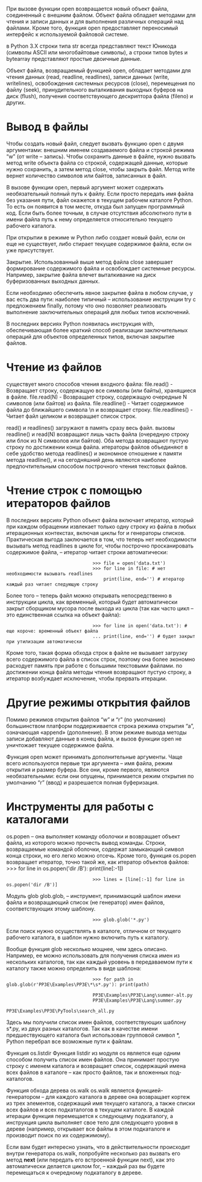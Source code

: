 При вызове функции open возвращается новый объект файла, соединенный с внешним файлом. Объект файла обладает методами для чтения и записи данных и для выполнения различных операций над файлами. Кроме того, функция open предоставляет переносимый интерфейс к используемой файловой системе.

в Python 3.X строки типа str всегда представляют текст Юникода (символы ASCII или многобайтовые символы), а строки типов bytes и bytearray представляют простые двоичные данные.

Объект файла, возвращаемый функцией open, обладает методами для чтения данных (read, геadline, readlines), записи данных (write, writelines), освобождения системных ресурсов (close), перемещения по файлу (seek), принудительного выталкивания выходных буферов на диск (flush), получения соответствующего дескриптора файла (fileno) и других.

# Вывод в файлы
Чтобы создать новый файл, следует вызвать функцию open с двумя аргументами: внешним именем создаваемого файла и строкой режима “w” (от write – запись). Чтобы сохранить данные в файле, нужно вызвать метод write объекта файла со строкой, содержащей данные, которые нужно сохранить, а затем метод close, чтобы закрыть файл. Метод write вернет количество символов или байтов, записанных в файл.

В вызове функции open, первый аргумент может содержать необязательный полный путь к файлу. Если просто передать имя файла без указания пути, файл окажется в текущем рабочем каталоге Python. To есть он появится в том месте, откуда был запущен программный код. Если быть более точным, в случае отсутствия абсолютного пути в имени файла путь к нему определяется относительно текущего рабочего каталога.

При открытии в режиме w Python либо создает новый файл, если он еще не существует, либо стирает текущее содержимое файла, если он уже присутствует.

Закрытие. Использованный выше метод файла close завершает формирование содержимого файла и освобождает системные
ресурсы. Например, закрытие файла влечет выталкивание на диск буферизованных выходных данных.

Если необходимо обеспечить явное закрытие файла в любом случае, у вас есть два пути: наиболее типичный – использование инструкции try с предложением finally, потому что оно позволяет реализовать выполнение заключительных операций для любых типов исключений.

В последних версиях Python появилась инструкция with, обеспечивающая более краткий способ реализации заключительных операций для объектов определенных типов, включая закрытие файлов.

# Чтение из файлов
существует много способов чтения входного файла:
    file.read() - Возвращает строку, содержащую все символы (или байты), хранящиеся в файле.
    file.read(N) - Возвращает строку, содержащую очередные N символов (или байтов) из файла.
    file.readline() - Читает содержимое файла до ближайшего символа \n и возвращает строку.
    file.readlines() - Читает файл целиком и возвращает список строк.

read() и readlines() загружают в память сразу весь файл.
вызовы readline() и read(N) возвращают лишь часть файла (очередную строку или блок из N символов или байтов). Оба метода возвращают пустую строку по достижении конца файла.
итераторы файлов объединяют в себе удобство метода readlines() и экономное отношение к памяти метода readline(),
и на сегодняшний день являются наиболее предпочтительным способом построчного чтения текстовых файлов.

# Чтение строк с помощью итераторов файлов
В последних версиях Python объект файла включает итератор, который при каждом обращении извлекает только одну строку из файла в любых итерационных контекстах, включая циклы for и генераторы списков. Практическая выгода заключается в том, что теперь нет необходимости вызывать метод readlines в цикле for, чтобы построчно просканировать содержимое файла, – итератор читает строки автоматически:

                                    >>> file = open('data.txt')
                                    >>> for line in file: # нет необходимости вызывать readlines
                                        print(line, end='') # итератор каждый раз читает следующую строку

Более того – теперь файл можно открывать непосредственно в инструкции цикла, как временный, который будет автоматически закрыт сборщиком мусора после выхода из цикла (так как часто цикл – это единственная ссылка на объект файла):

                                    >>> for line in open('data.txt'): # еще короче: временный объект файла
                                    ... print(line, end='') # будет закрыт при утилизации автоматически

Кроме того, такая форма обхода строк в файле не вызывает загрузку всего содержимого файла в список строк, поэтому она более экономно расходует память при работе с большими текстовыми файлами.
по достижении конца файла методы чтения возвращают пустую строку, а итератор возбуждает исключение, чтобы прервать итерации.

# Другие режимы открытия файлов
Помимо режимов открытия файлов “w” и “r” (по умолчанию) большинством платформ поддерживается строка режима открытия “а”, означающая «append» (дополнение). В этом режиме вывода методы записи добавляют данные в конец файла, и вызов функции open не уничтожает текущее содержимое файла.

Функция open может принимать дополнительные аргументы. Чаще всего используются первые три аргумента – имя файла, режим открытия и размер буфера. Все они, кроме первого, являются необязательными: если они опущены, принимается режим открытия по умолчанию “r” (ввод) и разрешается полная буферизация.

# Инструменты для работы с каталогами
os.popen – она выполняет команду оболочки и возвращает объект файла, из которого можно прочесть вывод команды.
Строки, возвращаемые командой оболочки, содержат замыкающий символ конца строки, но его легко можно отсечь. Кроме того, функция os.popen возвращает итератор, точно такой же, как итератор объектов файлов:
                                    >>> for line in os.popen('dir /B'):
                                            print(line[:-1])

                                    >>> lines = [line[:-1] for line in os.popen('dir /B')]

Модуль glob
glob.glob, – инструмент, принимающий шаблон имени файла и возвращающий список (не генератор) имен файлов,
соответствующих этому шаблону.

                                    >>> glob.glob('*.py')

Если поиск нужно осуществлять в каталоге, отличном от текущего рабочего каталога, в шаблон нужно включить путь к каталогу.

Вообще функция glob несколько мощнее, чем здесь описано. Например, ее можно использовать для получения списка имен из нескольких каталогов, так как каждый уровень в передаваемом пути к каталогу также можно определить в виде шаблона:

                                    >>> for path in glob.glob(r'PP3E\Examples\PP3E\*\s*.py'): print(path)

                                    PP3E\Examples\PP3E\Lang\summer-alt.py
                                    PP3E\Examples\PP3E\Lang\summer.py
                                    PP3E\Examples\PP3E\PyTools\search_all.py

Здесь мы получили список имен файлов, соответствующих шаблону s*.py, из двух разных каталогов. Так как в качестве имени предшествующего каталога был использован групповой символ *, Python перебрал все возможные пути к файлам.

Функция os.listdir
Функция listdir из модуля os является еще одним способом получить список имен файлов. Она принимает простую строку с именем каталога и возвращает список, содержащий имена всех файлов в каталоге – как просто файлов, так и вложенных под-
каталогов.

Функция обхода дерева os.walk
os.walk является функцией-генератором – для каждого каталога в дереве она возвращает кортеж из трех элементов,
содержащий имя текущего каталога, а также списки всех файлов и всех подкаталогов в текущем каталоге. В каждой итерации функция перемещается к следующему подкаталогу, а инструкция цикла выполняет свое тело для следующего уровня в дереве (например, открывает все файлы в этом подкаталоге и производит поиск по их содержимому).

Если вам будет интересно узнать, что в действительности происходит внутри генератора os.walk, попробуйте несколько раз вызвать его метод __next__ (или передать его встроенной функции next), как это автоматически делается циклом for, – каждый раз вы будете перемещаться к очередному подкаталогу в дереве.
